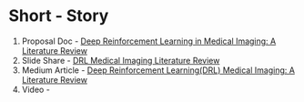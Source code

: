 # Short - Story 

1. Proposal Doc - [Deep Reinforcement Learning in Medical Imaging: A Literature Review](https://arxiv.org/pdf/2103.05115.pdf)
2. Slide Share - [DRL Medical Imaging Literature Review](https://www.slideshare.net/JocelynBaduria)
3. Medium Article - [Deep Reinforcement Learning(DRL) Medical Imaging: A Literature Review](https://jocelyn-baduria.medium.com/deep-reinforcement-learning-drl-medical-imaging-a-literature-review-e7e7287de25)
4. Video - 
